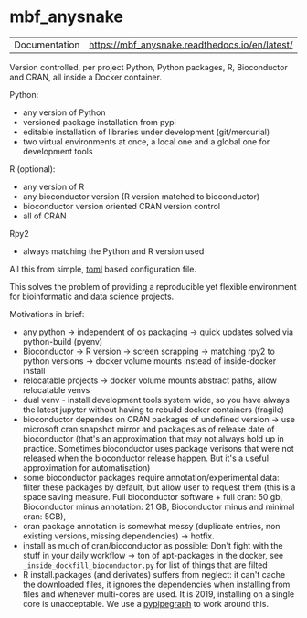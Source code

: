 # mbf_anysnake
|               |                                                                             |
|---------------|-----------------------------------------------------------------------------|
| Documentation | https://mbf_anysnake.readthedocs.io/en/latest/                              |

Version controlled, per project Python, Python packages, R, Bioconductor and CRAN,
all inside a Docker container.

Python:

 * any version of Python
 * versioned package installation from pypi
 * editable installation of libraries under development (git/mercurial)
 * two virtual environments at once, a local one and a global one for development tools 

R (optional):

 * any version of R
 * any bioconductor version (R version matched to bioconductor)
 * bioconductor version oriented CRAN version control
 * all of CRAN

Rpy2
 * always matching the Python and R version used

All this from simple, [toml](https://github.com/toml-lang/toml) based configuration file. 


This solves the problem of providing a reproducible yet flexible 
environment for bioinformatic and data science projects.


Motivations in brief: 

 * any python -> independent of os packaging -> quick updates
       solved via python-build (pyenv)
 * Bioconductor -> R version -> screen scrapping -> matching rpy2 to python versions
       -> docker volume mounts instead of inside-docker install
 * relocatable projects -> docker volume mounts abstract paths, allow relocatable
       venvs
 * dual venv - install development tools system wide, so you have always the latest jupyter
       without having to rebuild docker containers (fragile)
 * bioconductor dependes on CRAN packages of undefined version -> use microsoft 
       cran snapshot mirror and packages as of release date of bioconductor 
       (that's an approximation that may not always hold up in practice. Sometimes
       bioconductor uses package verisons that were not released when the
       bioconductor release happen. But it's a useful approximation for automatisation) 
 * some bioconductor packages require annotation/experimental data: 
       filter these packages by default, but allow user to request them 
       (this is a space saving measure. Full bioconductor software + full cran: 50 gb,
       Bioconductor minus annotation: 21 GB, Bioconductor minus and minimal cran: 5GB),
 * cran package annotation is somewhat messy (duplicate entries, non existing
       versions, missing dependencies) -> hotfix.
 * install as much of cran/bioconductor as possible: Don't fight with the stuff
       in your daily workflow -> ton of apt-packages in the docker, see
       `_inside_dockfill_bioconductor.py` for list of things that are filted
  * R install.packages (and derivates) suffers from neglect: 
       it can't cache the downloaded files, it ignores the dependencies when installing from files and whenever multi-cores
       are used. 
       It is 2019, installing on a single core is unacceptable. 
       We use a [pypipegraph](https://pypi.org/project/pypipegraph/) to work around this.



